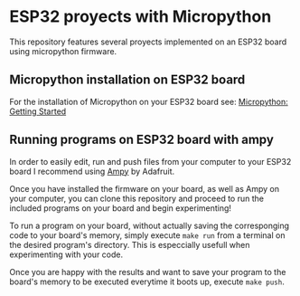 # ESP32 proyects with Micropython

This repository features several proyects implemented on an ESP32 board using micropython firmware.

## Micropython installation on ESP32 board

For the installation of Micropython on your ESP32 board see: [Micropython: Getting Started](https://docs.micropython.org/en/latest/esp32/tutorial/intro.html)

## Running programs on ESP32 board with ampy

In order to easily edit, run and push files from your computer to your ESP32 board I recommend using [Ampy](https://learn.adafruit.com/micropython-basics-load-files-and-run-code/install-ampy) by Adafruit.

Once you have installed the firmware on your board, as well as Ampy on your computer, you can clone this repository and proceed to run the included programs on your board and begin experimenting!

To run a program on your board, without actually saving the corresponging code to your board's memory, simply execute `make run` from a terminal on the desired program's directory. This is especcially usefull when experimenting with your code. 

Once you are happy with the results and want to save your program to the board's memory to be executed everytime it boots up, execute `make push`.